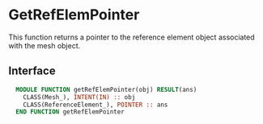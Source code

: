 # GetRefElemPointer

This function returns a pointer to the reference element object associated with the mesh object.

## Interface

```fortran
  MODULE FUNCTION getRefElemPointer(obj) RESULT(ans)
    CLASS(Mesh_), INTENT(IN) :: obj
    CLASS(ReferenceElement_), POINTER :: ans
  END FUNCTION getRefElemPointer
```
